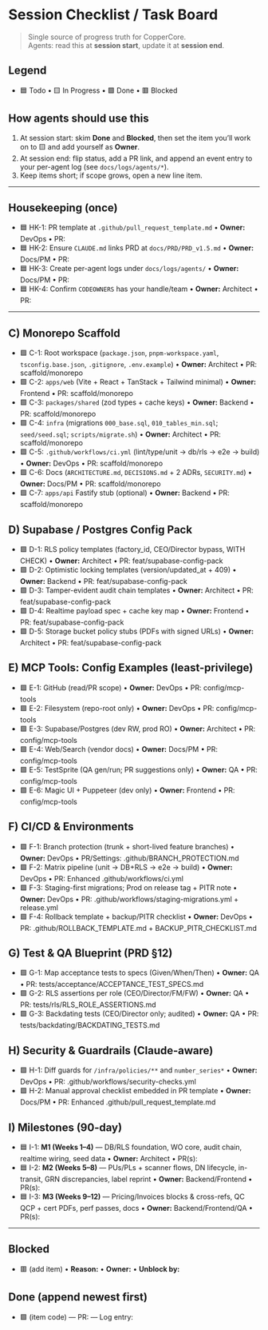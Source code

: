 # Session Checklist / Task Board

> Single source of progress truth for CopperCore.  
> Agents: read this at **session start**, update it at **session end**.

## Legend
- 🟦 Todo • 🟨 In Progress • 🟩 Done • 🟥 Blocked

## How agents should use this
1) At session start: skim **Done** and **Blocked**, then set the item you’ll work on to 🟨 and add yourself as **Owner**.  
2) At session end: flip status, add a PR link, and append an event entry to your per-agent log (see `docs/logs/agents/*`).  
3) Keep items short; if scope grows, open a new line item.

---

## Housekeeping (once)
- 🟦 HK-1: PR template at `.github/pull_request_template.md` • **Owner:** DevOps • PR:
- 🟦 HK-2: Ensure `CLAUDE.md` links PRD at `docs/PRD/PRD_v1.5.md` • **Owner:** Docs/PM • PR:
- 🟦 HK-3: Create per-agent logs under `docs/logs/agents/` • **Owner:** Docs/PM • PR:
- 🟦 HK-4: Confirm `CODEOWNERS` has your handle/team • **Owner:** Architect • PR:

---

## C) Monorepo Scaffold
- 🟩 C-1: Root workspace (`package.json`, `pnpm-workspace.yaml`, `tsconfig.base.json`, `.gitignore`, `.env.example`) • **Owner:** Architect • PR: scaffold/monorepo
- 🟩 C-2: `apps/web` (Vite + React + TanStack + Tailwind minimal) • **Owner:** Frontend • PR: scaffold/monorepo
- 🟩 C-3: `packages/shared` (zod types + cache keys) • **Owner:** Backend • PR: scaffold/monorepo
- 🟩 C-4: `infra` (migrations `000_base.sql`, `010_tables_min.sql`; `seed/seed.sql`; `scripts/migrate.sh`) • **Owner:** Architect • PR: scaffold/monorepo
- 🟩 C-5: `.github/workflows/ci.yml` (lint/type/unit → db/rls → e2e → build) • **Owner:** DevOps • PR: scaffold/monorepo
- 🟩 C-6: Docs (`ARCHITECTURE.md`, `DECISIONS.md` + 2 ADRs, `SECURITY.md`) • **Owner:** Docs/PM • PR: scaffold/monorepo
- 🟩 C-7: `apps/api` Fastify stub (optional) • **Owner:** Backend • PR: scaffold/monorepo

## D) Supabase / Postgres Config Pack
- 🟩 D-1: RLS policy templates (factory_id, CEO/Director bypass, WITH CHECK) • **Owner:** Architect • PR: feat/supabase-config-pack
- 🟩 D-2: Optimistic locking templates (version/updated_at + 409) • **Owner:** Backend • PR: feat/supabase-config-pack
- 🟩 D-3: Tamper-evident audit chain templates • **Owner:** Architect • PR: feat/supabase-config-pack
- 🟩 D-4: Realtime payload spec + cache key map • **Owner:** Frontend • PR: feat/supabase-config-pack
- 🟩 D-5: Storage bucket policy stubs (PDFs with signed URLs) • **Owner:** Architect • PR: feat/supabase-config-pack

## E) MCP Tools: Config Examples (least-privilege)
- 🟩 E-1: GitHub (read/PR scope) • **Owner:** DevOps • PR: config/mcp-tools
- 🟩 E-2: Filesystem (repo-root only) • **Owner:** DevOps • PR: config/mcp-tools
- 🟩 E-3: Supabase/Postgres (dev RW, prod RO) • **Owner:** Architect • PR: config/mcp-tools
- 🟩 E-4: Web/Search (vendor docs) • **Owner:** Docs/PM • PR: config/mcp-tools
- 🟩 E-5: TestSprite (QA gen/run; PR suggestions only) • **Owner:** QA • PR: config/mcp-tools
- 🟩 E-6: Magic UI + Puppeteer (dev only) • **Owner:** Frontend • PR: config/mcp-tools

## F) CI/CD & Environments
- 🟩 F-1: Branch protection (trunk + short-lived feature branches) • **Owner:** DevOps • PR/Settings: .github/BRANCH_PROTECTION.md
- 🟩 F-2: Matrix pipeline (unit → DB+RLS → e2e → build) • **Owner:** DevOps • PR: Enhanced .github/workflows/ci.yml
- 🟩 F-3: Staging-first migrations; Prod on release tag + PITR note • **Owner:** DevOps • PR: .github/workflows/staging-migrations.yml + release.yml
- 🟩 F-4: Rollback template + backup/PITR checklist • **Owner:** DevOps • PR: .github/ROLLBACK_TEMPLATE.md + BACKUP_PITR_CHECKLIST.md

## G) Test & QA Blueprint (PRD §12)
- 🟩 G-1: Map acceptance tests to specs (Given/When/Then) • **Owner:** QA • PR: tests/acceptance/ACCEPTANCE_TEST_SPECS.md
- 🟩 G-2: RLS assertions per role (CEO/Director/FM/FW) • **Owner:** QA • PR: tests/rls/RLS_ROLE_ASSERTIONS.md
- 🟩 G-3: Backdating tests (CEO/Director only; audited) • **Owner:** QA • PR: tests/backdating/BACKDATING_TESTS.md

## H) Security & Guardrails (Claude-aware)
- 🟩 H-1: Diff guards for `/infra/policies/**` and `number_series*` • **Owner:** DevOps • PR: .github/workflows/security-checks.yml
- 🟩 H-2: Manual approval checklist embedded in PR template • **Owner:** Docs/PM • PR: Enhanced .github/pull_request_template.md

## I) Milestones (90-day)
- 🟦 I-1: **M1 (Weeks 1–4)** — DB/RLS foundation, WO core, audit chain, realtime wiring, seed data • **Owner:** Architect • PR(s):
- 🟦 I-2: **M2 (Weeks 5–8)** — PUs/PLs + scanner flows, DN lifecycle, in-transit, GRN discrepancies, label reprint • **Owner:** Backend/Frontend • PR(s):
- 🟦 I-3: **M3 (Weeks 9–12)** — Pricing/Invoices blocks & cross-refs, QC QCP + cert PDFs, perf passes, docs • **Owner:** Backend/Frontend/QA • PR(s):

---

## Blocked
- 🟥 (add item) • **Reason:** • **Owner:** • **Unblock by:**

## Done (append newest first)
- 🟩 (item code) — PR:  — Log entry: 